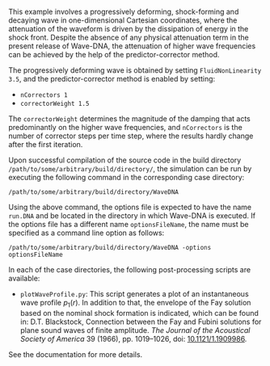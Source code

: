 This example involves a progressively deforming, shock-forming and decaying wave in one-dimensional Cartesian coordinates, where the attenuation of the waveform is driven by the dissipation of energy in the shock front. Despite the absence of any physical attenuation term in the present release of Wave-DNA, the attenuation of higher wave frequencies can be achieved by the help of the predictor-corrector method.

The progressively deforming wave is obtained by setting ````FluidNonLinearity 3.5````, and the predictor-corrector method is enabled by setting:
- ````nCorrectors 1````
- ````correctorWeight 1.5````

The ````correctorWeight```` determines the magnitude of the damping that acts predominantly on the higher wave frequencies, and ````nCorrectors```` is the number of corrector steps per time step, where the results hardly change after the first iteration.


Upon successful compilation of the source code in the build directory ````/path/to/some/arbitrary/build/directory/````, the simulation can be run by executing the following command in the corresponding case directory:

````/path/to/some/arbitrary/build/directory/WaveDNA````

Using the above command, the options file is expected to have the name ````run.DNA```` and be located in the directory in which Wave-DNA is executed. If the options file has a different name ````optionsFileName````, the name must be specified as a command line option as follows:

````/path/to/some/arbitrary/build/directory/WaveDNA -options optionsFileName````

In each of the case directories, the following post-processing scripts are available:
- ````plotWaveProfile.py````: This script generates a plot of an instantaneous wave profile $p_1(r)$. In addition to that, the envelope of the Fay solution based on the nominal shock formation is indicated, which can be found in: D.T. Blackstock, Connection between the Fay and Fubini solutions for plane sound waves of finite amplitude. _The Journal of the Acoustical Society of America_ 39 (1966), pp. 1019–1026, doi: [10.1121/1.1909986](https://doi.org/10.1121/1.1909986).

See the documentation for more details.
